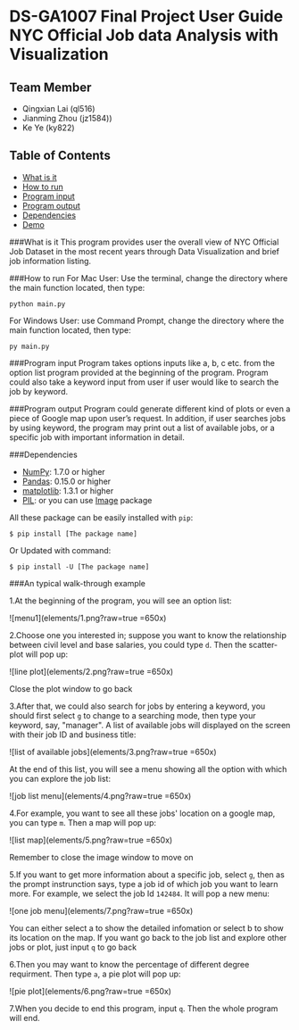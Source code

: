 DS-GA1007 Final Project User Guide
NYC Official Job data Analysis with Visualization 
======================
## Team Member
- Qingxian Lai (ql516)
- Jianming Zhou (jz1584))
- Ke Ye (ky822)

## Table of Contents
* [What is it](#what-is-it)
* [How to run](#how-to-run)
* [Program input](#program-input)
* [Program output](#program-output)
* [Dependencies](#dependencies)
* [Demo](#an-typical-walk-through-example)


###What is it 
This program provides user the overall view of NYC Official Job Dataset in the most recent years through Data Visualization and brief job information listing. 

###How to run
For Mac User: Use the terminal, change the directory where the main function located, then type:

~~~
python main.py
~~~
For Windows User: use Command Prompt, change the directory where the main function located, then type:

~~~
py main.py
~~~

###Program input
Program takes options inputs like a, b, c etc. from the option list program provided at the beginning of the program. Program could also take a keyword input from user if user would like to search the job by keyword. 

###Program output
Program could generate different kind of plots or even a piece of Google map upon user’s request. In addition, if user searches jobs by using keyword, the program may print out a list of available jobs, or a specific job with important information in detail. 

###Dependencies

* [NumPy](http://www.numpy.org): 1.7.0 or higher
* [Pandas](http://pandas.pydata.org/): 0.15.0 or higher
* [matplotlib](http://matplotlib.sourceforge.net/): 1.3.1 or higher
* [PIL](http://www.pythonware.com/products/pil/): or you can use [Image](http://effbot.org/imagingbook/image.htm) package

All these package can be easily installed with `pip`:

~~~
$ pip install [The package name]
~~~

Or Updated with command:

~~~
$ pip install -U [The package name]
~~~


###An typical walk-through example

1.At the beginning of the program, you will see an option list:

![menu1](elements/1.png?raw=true =650x)

2.Choose one you interested in; suppose you want to know the relationship between civil level and base salaries, you could type `d`. Then the scatter-plot will pop up: 

![line plot](elements/2.png?raw=true =650x)

Close the plot window to go back

3.After that, we could also search for jobs by entering a keyword, you should first select `g` to change to a searching mode, then type your keyword, say, "manager". A list of available jobs will displayed on the screen with their job ID and business title:

![list of available jobs](elements/3.png?raw=true =650x)

At the end of this list, you will see a menu showing all the option with which you can explore the job list:

![job list menu](elements/4.png?raw=true =650x)

4.For example, you want to see all these jobs' location on a google map, you can type `m`. Then a map will pop up:

![list map](elements/5.png?raw=true =650x)

Remember to close the image window to move on

5.If you want to get more information about a specific job, select `g`, then as the prompt instrunction says, type a job id of which job you want to learn more. For example, we select the job Id `142484`. It will pop a new menu:

![one job menu](elements/7.png?raw=true =650x)

You can either select a to show the detailed infomation or select b to show its location on the map. If you want go back to the job list and explore other jobs or plot, just input `q` to go back

6.Then you may want to know the percentage of different degree requirment. Then type `a`, a pie plot will pop up:

![pie plot](elements/6.png?raw=true =650x)

7.When you decide to end this program, input `q`. Then the whole program will end.









